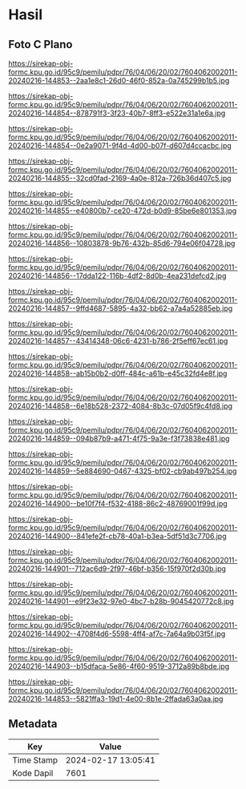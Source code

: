 # Hasil

## Foto C Plano

https://sirekap-obj-formc.kpu.go.id/95c9/pemilu/pdpr/76/04/06/20/02/7604062002011-20240216-144853--2aa1e8c1-26d0-46f0-852a-0a745299b1b5.jpg

https://sirekap-obj-formc.kpu.go.id/95c9/pemilu/pdpr/76/04/06/20/02/7604062002011-20240216-144854--878791f3-3f23-40b7-8ff3-e522e31a1e6a.jpg

https://sirekap-obj-formc.kpu.go.id/95c9/pemilu/pdpr/76/04/06/20/02/7604062002011-20240216-144854--0e2a9071-9f4d-4d00-b07f-d607d4ccacbc.jpg

https://sirekap-obj-formc.kpu.go.id/95c9/pemilu/pdpr/76/04/06/20/02/7604062002011-20240216-144855--32cd0fad-2169-4a0e-812a-726b36d407c5.jpg

https://sirekap-obj-formc.kpu.go.id/95c9/pemilu/pdpr/76/04/06/20/02/7604062002011-20240216-144855--e40800b7-ce20-472d-b0d9-85be6e801353.jpg

https://sirekap-obj-formc.kpu.go.id/95c9/pemilu/pdpr/76/04/06/20/02/7604062002011-20240216-144856--10803878-9b76-432b-85d6-794e06f04728.jpg

https://sirekap-obj-formc.kpu.go.id/95c9/pemilu/pdpr/76/04/06/20/02/7604062002011-20240216-144856--17dda122-116b-4df2-8d0b-4ea231defcd2.jpg

https://sirekap-obj-formc.kpu.go.id/95c9/pemilu/pdpr/76/04/06/20/02/7604062002011-20240216-144857--9ffd4687-5895-4a32-bb62-a7a4a52885eb.jpg

https://sirekap-obj-formc.kpu.go.id/95c9/pemilu/pdpr/76/04/06/20/02/7604062002011-20240216-144857--43414348-06c6-4231-b786-2f5eff67ec61.jpg

https://sirekap-obj-formc.kpu.go.id/95c9/pemilu/pdpr/76/04/06/20/02/7604062002011-20240216-144858--ab15b0b2-d0ff-484c-a61b-e45c32fd4e8f.jpg

https://sirekap-obj-formc.kpu.go.id/95c9/pemilu/pdpr/76/04/06/20/02/7604062002011-20240216-144858--6e18b528-2372-4084-8b3c-07d05f9c4fd8.jpg

https://sirekap-obj-formc.kpu.go.id/95c9/pemilu/pdpr/76/04/06/20/02/7604062002011-20240216-144859--094b87b9-a471-4f75-9a3e-f3f73838e481.jpg

https://sirekap-obj-formc.kpu.go.id/95c9/pemilu/pdpr/76/04/06/20/02/7604062002011-20240216-144859--5e884690-0467-4325-bf02-cb9ab497b254.jpg

https://sirekap-obj-formc.kpu.go.id/95c9/pemilu/pdpr/76/04/06/20/02/7604062002011-20240216-144900--be10f7f4-f532-4188-86c2-48769001f99d.jpg

https://sirekap-obj-formc.kpu.go.id/95c9/pemilu/pdpr/76/04/06/20/02/7604062002011-20240216-144900--841efe2f-cb78-40a1-b3ea-5df51d3c7706.jpg

https://sirekap-obj-formc.kpu.go.id/95c9/pemilu/pdpr/76/04/06/20/02/7604062002011-20240216-144901--712ac6d9-2f97-46bf-b356-15f970f2d30b.jpg

https://sirekap-obj-formc.kpu.go.id/95c9/pemilu/pdpr/76/04/06/20/02/7604062002011-20240216-144901--e9f23e32-97e0-4bc7-b28b-9045420772c8.jpg

https://sirekap-obj-formc.kpu.go.id/95c9/pemilu/pdpr/76/04/06/20/02/7604062002011-20240216-144902--4708f4d6-5598-4ff4-af7c-7a64a9b03f5f.jpg

https://sirekap-obj-formc.kpu.go.id/95c9/pemilu/pdpr/76/04/06/20/02/7604062002011-20240216-144903--b15dfaca-5e86-4f60-9519-3712a89b8bde.jpg

https://sirekap-obj-formc.kpu.go.id/95c9/pemilu/pdpr/76/04/06/20/02/7604062002011-20240216-144853--5821ffa3-19d1-4e00-8b1e-2ffada63a0aa.jpg


## Metadata

| Key        | Value               |
| ---------- | ------------------- |
| Time Stamp | 2024-02-17 13:05:41 |
| Kode Dapil | 7601                |



